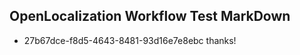 ## OpenLocalization Workflow Test MarkDown

* 27b67dce-f8d5-4643-8481-93d16e7e8ebc 
thanks!



<!--HONumber=Jan16_HO3-->
